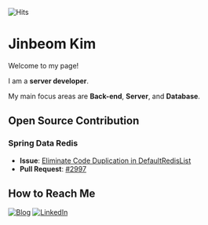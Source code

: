  ![Hits](https://komarev.com/ghpvc/?username=kjb512&color=blueviolet)

# Jinbeom Kim
Welcome to my page!

I am a **server developer**.

My main focus areas are **Back-end**, **Server**, and **Database**.

## Open Source Contribution

### Spring Data Redis

- **Issue**: [Eliminate Code Duplication in DefaultRedisList](https://github.com/spring-projects/spring-data-redis/issues/2996)
- **Pull Request**: [#2997](https://github.com/spring-projects/spring-data-redis/pull/2997)

## How to Reach Me
[![Blog](https://img.shields.io/badge/Blog-Tistory-blue?style=flat-square&logo=githubpages)](https://jinbeomk.tistory.com)
[![LinkedIn](https://img.shields.io/badge/LinkedIn-Jinbeom_Kim-blue?style=flat-square&logo=linkedin)](https://www.linkedin.com/in/jinbeom-kim-15ba0a1a2)
